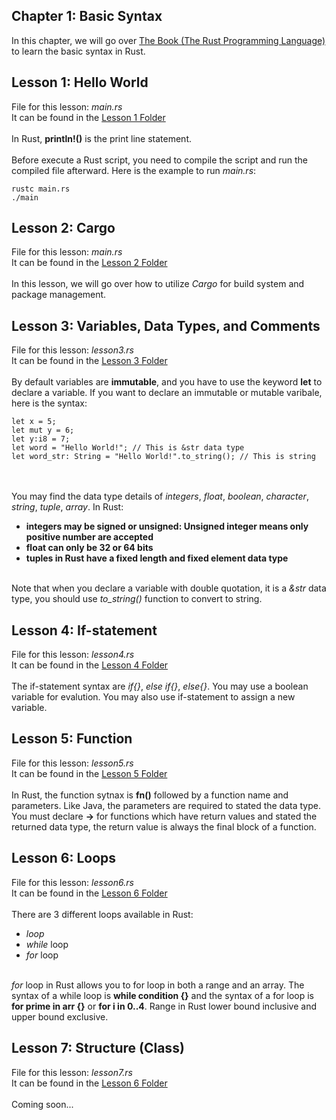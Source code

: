 ## Chapter 1: Basic Syntax
In this chapter, we will go over <a href="https://doc.rust-lang.org/book/title-page.html">The Book (The Rust Programming Language)</a> to learn the basic syntax in Rust.

## Lesson 1: Hello World
File for this lesson:  <i>main.rs</i><br>
It can be found in the <a href="https://github.com/jacquessham/learn_rust/tree/main/ch1/lesson1">Lesson 1 Folder</a>
<br><br>
In Rust, <b>println!()</b> is the print line statement.
<br><br>
Before execute a Rust script, you need to compile the script and run the compiled file afterward. Here is the example to run <i>main.rs</i>:

```
rustc main.rs
./main
```

## Lesson 2: Cargo
File for this lesson:  <i>main.rs</i><br>
It can be found in the <a href="https://github.com/jacquessham/learn_rust/tree/main/ch1/lesson2">Lesson 2 Folder</a>
<br><br>
In this lesson, we will go over how to utilize <i>Cargo</i> for build system and package management.

## Lesson 3: Variables, Data Types, and Comments
File for this lesson:  <i>lesson3.rs</i><br>
It can be found in the <a href="https://github.com/jacquessham/learn_rust/tree/main/ch1/lesson3">Lesson 3 Folder</a>
<br><br>
By default variables are <b>immutable</b>, and you have to use the keyword <b>let</b> to declare a variable. If you want to declare an immutable or mutable varibale, here is the syntax:

```
let x = 5;
let mut y = 6;
let y:i8 = 7;
let word = "Hello World!"; // This is &str data type
let word_str: String = "Hello World!".to_string(); // This is string
```

<br><br>
You may find the data type details of <i>integers</i>, <i>float</i>, <i>boolean</i>, <i>character</i>, <i>string</i>, <i>tuple</i>, <i>array</i>. In Rust:
<ul>
	<li><b>integers may be signed or unsigned: Unsigned integer means only positive number are accepted</b></li>
	<li><b>float can only be 32 or 64 bits</b></li>
	<li><b>tuples in Rust have a fixed length and fixed element data type</b></li>
</ul>

<br>
Note that when you declare a variable with double quotation, it is a <i>&str</i> data type, you should use <i>to_string()</i> function to convert to string.

## Lesson 4: If-statement
File for this lesson:  <i>lesson4.rs</i><br>
It can be found in the <a href="https://github.com/jacquessham/learn_rust/tree/main/ch1/lesson4">Lesson 4 Folder</a>
<br><br>
The if-statement syntax are <i>if{}</i>, <i>else if{}</i>, <i>else{}</i>. You may use a boolean variable for evalution. You may also use if-statement to assign a new variable.

## Lesson 5: Function
File for this lesson:  <i>lesson5.rs</i><br>
It can be found in the <a href="https://github.com/jacquessham/learn_rust/tree/main/ch1/lesson4">Lesson 5 Folder</a>
<br><br>
In Rust, the function sytnax is <b>fn()</b> followed by a function name and parameters. Like Java, the parameters are required to stated the data type.
<br>
You must declare <b>-></b> for functions which have return values and stated the returned data type, the return value is always the final block of a function.

## Lesson 6: Loops
File for this lesson:  <i>lesson6.rs</i><br>
It can be found in the <a href="https://github.com/jacquessham/learn_rust/tree/main/ch1/lesson4">Lesson 6 Folder</a>
<br><br>
There are 3 different loops available in Rust:
<ul>
	<li><i>loop</i></li>
	<li><i>while</i> loop</li>
	<li><i>for</i> loop</li>
</ul>
<br>
<i>for</i> loop in Rust allows you to for loop in both a range and an array. The syntax of a while loop is <b>while condition {}</b> and the syntax of a for loop is <b>for prime in arr {}</b> or <b>for i in 0..4</b>. Range in Rust lower bound inclusive and upper bound exclusive.

## Lesson 7: Structure (Class)
File for this lesson:  <i>lesson7.rs</i><br>
It can be found in the <a href="https://github.com/jacquessham/learn_rust/tree/main/ch1/lesson7">Lesson 6 Folder</a>
<br><br>
Coming soon...